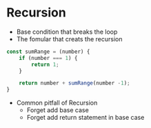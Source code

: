 # Recursion

- Base condition that breaks the loop
- The fomular that creats the recursion

```ts
const sumRange = (number) {
    if (number === 1) {
        return 1;
    }

    return number + sumRange(number -1);
}
```

- Common pitfall of Recursion
  - Forget add base case
  - Forget add return statement in base case
